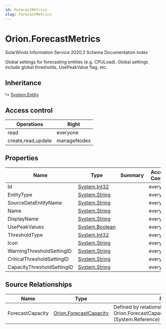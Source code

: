 ```yaml
---
id: ForecastMetrics
slug: ForecastMetrics
---
```


# Orion.ForecastMetrics

SolarWinds Information Service 2020.2 Schema Documentation Index

Global settings for forecasting entities (e.g. CPULoad). Global settings include global thresholds, UsePeakValue flag, etc.

## Inheritance

↳ [System.Entity](./../System/Entity)

## Access control

| Operations | Right |
| ------ | ------ |
| read | everyone |
| create,read,update | manageNodes |

## Properties

| Name | Type | Summary | Access Control |
| ------ | ------ | ------ | ------ |
| Id | [System.Int32](https://docs.microsoft.com/en-us/dotnet/api/system.int32) |  | everyone |
| EntityType | [System.String](https://docs.microsoft.com/en-us/dotnet/api/system.string) |  | everyone |
| SourceDataEntityName | [System.String](https://docs.microsoft.com/en-us/dotnet/api/system.string) |  | everyone |
| Name | [System.String](https://docs.microsoft.com/en-us/dotnet/api/system.string) |  | everyone |
| DisplayName | [System.String](https://docs.microsoft.com/en-us/dotnet/api/system.string) |  | everyone |
| UsePeakValues | [System.Boolean](https://docs.microsoft.com/en-us/dotnet/api/system.boolean) |  | everyone |
| ThresholdType | [System.Int32](https://docs.microsoft.com/en-us/dotnet/api/system.int32) |  | everyone |
| Icon | [System.String](https://docs.microsoft.com/en-us/dotnet/api/system.string) |  | everyone |
| WarningThresholdSettingID | [System.String](https://docs.microsoft.com/en-us/dotnet/api/system.string) |  | everyone |
| CriticalThresholdSettingID | [System.String](https://docs.microsoft.com/en-us/dotnet/api/system.string) |  | everyone |
| CapacityThresholdSettingID | [System.String](https://docs.microsoft.com/en-us/dotnet/api/system.string) |  | everyone |

## Source Relationships

| Name | Type | Notes |
| ------ | ------ | ------ |
| ForecastCapacity | [Orion.ForecastCapacity](./../Orion/ForecastCapacity) | Defined by relationship Orion.ForecastCapacityHostsForecastMetrics (System.Reference) |


